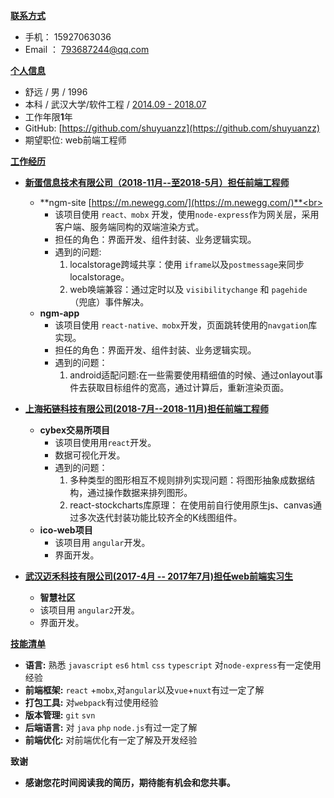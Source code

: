 <u>**联系方式**</u>

* 手机： 15927063036
* Email ： <a href="mailto:793687244@qq.com">793687244@qq.com</a>

<u>**个人信息**</u>
* 舒远 / 男 / 1996
* 本科 / 武汉大学/软件工程 / <u> 2014.09 - 2018.07 </u>
* 工作年限<b>1</b>年
* GitHub: [https://github.com/shuyuanzz](https://github.com/shuyuanzz)
* 期望职位: web前端工程师


<u>**工作经历**</u>

* <u>**新蛋信息技术有限公司（2018-11月--至2018-5月）担任前端工程师**</u>
   + **ngm-site [https://m.newegg.com/](https://m.newegg.com/)**<br>
     + 该项目使用 `react、mobx` 开发，使用`node-express`作为网关层，采用客户端、服务端同构的双端渲染方式。
     + 担任的角色：界面开发、组件封装、业务逻辑实现。
     + 遇到的问题:
       1. localstorage跨域共享：使用 `iframe`以及`postmessage`来同步localstorage。
       2. web唤端兼容：通过定时以及 `visibilitychange` 和  `pagehide` （兜底）事件解决。
   + **ngm-app**<br/>
     + 该项目使用  `react-native、mobx`开发，页面跳转使用的`navgation`库实现。
     + 担任的角色：界面开发、组件封装、业务逻辑实现。
     + 遇到的问题：
       1. android适配问题:在一些需要使用精细值的时候、通过onlayout事件去获取目标组件的宽高，通过计算后，重新渲染页面。
* <u>**上海拓链科技有限公司(2018-7月--2018-11月)担任前端工程师**</u>
   + **cybex交易所项目**<br>
     + 该项目使用用`react`开发。
     + 数据可视化开发。
     + 遇到的问题：
       1. 多种类型的图形相互不规则排列实现问题：将图形抽象成数据结构，通过操作数据来排列图形。
       2. react-stockcharts库原理： 在使用前自行使用原生js、canvas通过多次迭代封装功能比较齐全的K线图组件。
   + **ico-web项目**
     + 该项目用 ``angular``开发。
     + 界面开发。     

* <u>**武汉迈禾科技有限公司(2017-4月 -- 2017年7月)担任web前端实习生**</u>
     + **智慧社区**
     + 该项目用 ``angular2``开发。
     + 界面开发。     

<u>**技能清单**</u>
  * **语言:** 熟悉 ``javascript`` ``es6`` ``html`` ``css`` ``typescript`` 对``node-express``有一定使用经验
  * **前端框架:** ``react`` +``mobx``,对``angular``以及``vue``+``nuxt``有过一定了解
  * **打包工具:** 对``webpack``有过使用经验
  * **版本管理:**  ``git`` ``svn``
  * **后端语言:** 对 ``java`` ``php`` ``node.js``有过一定了解
  * **前端优化:** 对前端优化有一定了解及开发经验


**致谢**
 * **感谢您花时间阅读我的简历，期待能有机会和您共事。**    